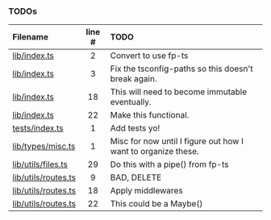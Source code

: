 ### TODOs
| Filename | line # | TODO
|:------|:------:|:------
| [lib/index.ts](lib/index.ts#L2) | 2 | Convert to use fp-ts
| [lib/index.ts](lib/index.ts#L3) | 3 | Fix the tsconfig-paths so this doesn't break again.
| [lib/index.ts](lib/index.ts#L18) | 18 | This will need to become immutable eventually.
| [lib/index.ts](lib/index.ts#L22) | 22 | Make this functional.
| [tests/index.ts](tests/index.ts#L1) | 1 | Add tests yo!
| [lib/types/misc.ts](lib/types/misc.ts#L1) | 1 | Misc for now until I figure out how I want to organize these.
| [lib/utils/files.ts](lib/utils/files.ts#L29) | 29 | Do this with a pipe() from fp-ts
| [lib/utils/routes.ts](lib/utils/routes.ts#L9) | 9 | BAD, DELETE
| [lib/utils/routes.ts](lib/utils/routes.ts#L18) | 18 | Apply middlewares
| [lib/utils/routes.ts](lib/utils/routes.ts#L22) | 22 | This could be a Maybe()
